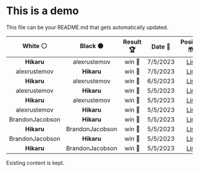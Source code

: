 # This is a demo

This file can be your README.md that gets automatically updated.

<!--START_SECTION:chessStats-->
<!-- Automatically generated with https://github.com/Balastrong/chess-stats-action -->

| White ⚪ | Black ⚫ | Result 🏆 | Date 📅 | Position 🗺️ |
|:---:|:---:|:---:|:---:|:---:|
| **Hikaru** | alexrustemov | win 🥇 | 7/5/2023 | <a href="http://www.ee.unb.ca/cgi-bin/tervo/fen.pl?select=7r/4k1pp/Rb2Ppb1/1P6/1Ppp4/2P3B1/3K1PPP/7R b - -">Link</a> |
| alexrustemov | **Hikaru** | win 🥇 | 7/5/2023 | <a href="http://www.ee.unb.ca/cgi-bin/tervo/fen.pl?select=4r1k1/6q1/6p1/7p/4P2P/3R1Qb1/6BK/8 w - -">Link</a> |
| **Hikaru** | alexrustemov | win 🥇 | 6/5/2023 | <a href="http://www.ee.unb.ca/cgi-bin/tervo/fen.pl?select=3n4/1p4k1/2q2p1p/p1pQ1P1P/P1P1RPP1/1P6/6K1/8 b - -">Link</a> |
| alexrustemov | **Hikaru** | win 🥇 | 5/5/2023 | <a href="http://www.ee.unb.ca/cgi-bin/tervo/fen.pl?select=4rbk1/3R4/1pN2p1B/7p/4P3/6PK/1r6/8 w - -">Link</a> |
| **Hikaru** | alexrustemov | win 🥇 | 5/5/2023 | <a href="http://www.ee.unb.ca/cgi-bin/tervo/fen.pl?select=8/5Rpk/4r2p/8/6R1/6PK/8/8 b - -">Link</a> |
| alexrustemov | **Hikaru** | win 🥇 | 5/5/2023 | <a href="http://www.ee.unb.ca/cgi-bin/tervo/fen.pl?select=8/p2pq1k1/1p1p2p1/3Pb2p/4Q1PP/6rB/P4RK1/8 w - -">Link</a> |
| BrandonJacobson | **Hikaru** | win 🥇 | 5/5/2023 | <a href="http://www.ee.unb.ca/cgi-bin/tervo/fen.pl?select=R7/5pk1/4p3/p2pP1p1/1r1n2P1/1P5P/3N4/5K2 w - -">Link</a> |
| **Hikaru** | BrandonJacobson | win 🥇 | 5/5/2023 | <a href="http://www.ee.unb.ca/cgi-bin/tervo/fen.pl?select=r5k1/3R3p/5pp1/8/pPP1p3/P1n4P/1B3PP1/5K2 b - -">Link</a> |
| BrandonJacobson | **Hikaru** | win 🥇 | 5/5/2023 | <a href="http://www.ee.unb.ca/cgi-bin/tervo/fen.pl?select=8/8/5n2/6p1/5k2/8/6K1/8 w - -">Link</a> |
| **Hikaru** | BrandonJacobson | win 🥇 | 5/5/2023 | <a href="http://www.ee.unb.ca/cgi-bin/tervo/fen.pl?select=7k/1pp1P3/p4K2/5N2/P5R1/5r2/2b5/8 b - -">Link</a> |

<!--END_SECTION:chessStats-->

Existing content is kept.
